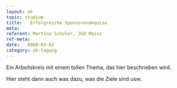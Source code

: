 ```yaml
---
layout: ak
topic: studium
title:   Erfolgreiche Sponsorenakquise
meta: 
referent: Martina Schuler, JGU Mainz
ref-meta: 
date:   0000-03-02
category: ak-tagung
---
```

<p>Ein Arbeitskreis mit einem tollen Thema, das hier beschrieben wird.</p> 

<p>Hier steht dann auch was dazu, was die Ziele sind usw.</p>
